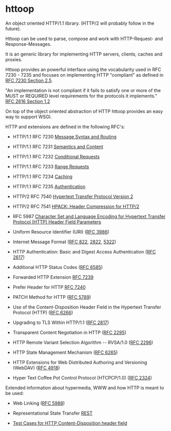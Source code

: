 httoop
======

An object oriented HTTP/1.1 library. (HTTP/2 will probably follow in the future).

Httoop can be used to parse, compose and work with HTTP-Request- and Response-Messages.

It is an generic library for implementing HTTP servers, clients, caches and proxies.

Httoop provides an powerful interface using the vocabularity used in RFC 7230 - 7235 and focuses on implementing HTTP "compliant" as defined in [RFC 7230 Section 2.5](http://tools.ietf.org/html/rfc7230#section-2.5).

"An implementation is not compliant if it fails to satisfy one or more of the MUST or REQUIRED level requirements for the protocols it implements."
[RFC 2616 Section 1.2](http://tools.ietf.org/html/rfc2616#section-1.2)

On top of the object oriented abstraction of HTTP httoop provides an easy way to support WSGI.


HTTP and extensions are defined in the following RFC's:

* HTTP/1.1 RFC 7230 [Message Syntax and Routing](http://tools.ietf.org/html/7230)

* HTTP/1.1 RFC 7231 [Semantics and Content](http://tools.ietf.org/html/7231)

* HTTP/1.1 RFC 7232 [Conditional Requests](http://tools.ietf.org/html/7232)

* HTTP/1.1 RFC 7233 [Range Requests](http://tools.ietf.org/html/7233)

* HTTP/1.1 RFC 7234 [Caching](http://tools.ietf.org/html/7234)

* HTTP/1.1 RFC 7235 [Authentication](http://tools.ietf.org/html/7235)

* HTTP/2 RFC 7540 [Hypertext Transfer Protocol Version 2](https://tools.ietf.org/html/rfc7540)

* HTTP/2 RFC 7541 [HPACK: Header Compression for HTTP/2](https://tools.ietf.org/html/rfc7541)

* RFC 5987 [Character Set and Language Encoding for Hypertext Transfer Protocol (HTTP) Header Field Parameters](https://tools.ietf.org/html/rfc5987)

* Uniform Resource Identifier (URI) ([RFC 3986](https://tools.ietf.org/html/rfc3986))

* Internet Message Format ([RFC 822](http://tools.ietf.org/html/822), [2822](http://tools.ietf.org/html/2822), [5322](http://tools.ietf.org/html/5322))

* HTTP Authentication: Basic and Digest Access Authentication ([RFC 2617](http://tools.ietf.org/html/2617))

* Additional HTTP Status Codes ([RFC 6585](http://tools.ietf.org/html/6585))

* Forwarded HTTP Extension [RFC 7239](https://tools.ietf.org/html/rfc7239)

* Prefer Header for HTTP [RFC 7240](https://tools.ietf.org/html/rfc7240)

* PATCH Method for HTTP ([RFC 5789](http://tools.ietf.org/html/5789))

* Use of the Content-Disposition Header Field in the Hypertext Transfer Protocol (HTTP) ([RFC 6266](http://tools.ietf.org/html/6266))

* Upgrading to TLS Within HTTP/1.1 ([RFC 2817](http://tools.ietf.org/html/2817))

* Transparent Content Negotiation in HTTP ([RFC 2295](http://tools.ietf.org/html/2295))

* HTTP Remote Variant Selection Algorithm -- RVSA/1.0 ([RFC 2296](http://tools.ietf.org/html/2296))

* HTTP State Management Mechanism ([RFC 6265](http://tools.ietf.org/html/6265))

* HTTP Extensions for Web Distributed Authoring and Versioning (WebDAV) ([RFC 4918](http://tools.ietf.org/html/4918))

* Hyper Text Coffee Pot Control Protocol (HTCPCP/1.0) ([RFC 2324](http://tools.ietf.org/html/2324))

Extended information about hypermedia, WWW and how HTTP is meant to be used:

* Web Linking ([RFC 5988](http://tools.ietf.org/html/5988))

* Representational State Transfer [REST](http://www.ics.uci.edu/~fielding/pubs/dissertation/rest_arch_style.htm)

* [Test Cases for HTTP Content-Disposition header field](http://greenbytes.de/tech/tc2231/)
